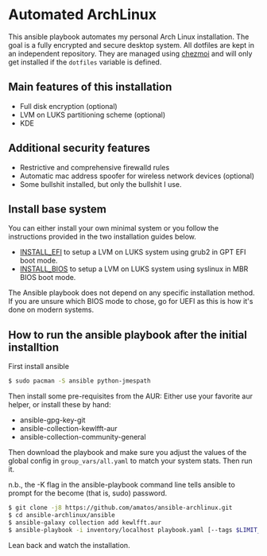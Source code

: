 # Automated ArchLinux
This ansible playbook automates my personal Arch Linux installation.
The goal is a fully encrypted and secure desktop system.  All
dotfiles are kept in an independent repository. They are managed using
[chezmoi](https://www.chezmoi.io/) and
will only get installed if the `dotfiles` variable is defined.

## Main features of this installation
* Full disk encryption (optional)
* LVM on LUKS partitioning scheme (optional)
* KDE

## Additional security features
* Restrictive and comprehensive firewalld rules
* Automatic mac address spoofer for wireless network devices (optional)
* Some bullshit installed, but only the bullshit I use.

## Install base system
You can either install your own minimal system or you follow the instructions
provided in the two installation guides below.

* [INSTALL\_EFI](/doc/INSTALL_EFI.md)
to setup a LVM on LUKS system using grub2 in GPT EFI boot mode.
* [INSTALL\_BIOS](/doc/INSTALL_BIOS.md)
to setup a LVM on LUKS system using syslinux in MBR BIOS boot mode.

The Ansible playbook does not depend on any specific installation method.
If you are unsure which BIOS mode to chose, go for UEFI as this is how it's
done on modern systems.

## How to run the ansible playbook after the initial installtion
First install ansible

``` bash
$ sudo pacman -S ansible python-jmespath
```

Then install some pre-requisites from the AUR:
Either use your favorite aur helper, or install these by hand:
* ansible-gpg-key-git
* ansible-collection-kewlfft-aur
* ansible-collection-community-general

Then download the playbook and make sure you adjust the values of the global
config in `group_vars/all.yaml` to match your system stats. Then run it.

n.b., the -K flag in the ansible-playbook command line tells ansible to prompt
for the become (that is, sudo) password.

``` bash
$ git clone -j8 https://github.com/amatos/ansible-archlinux.git
$ cd ansible-archlinux/ansible
$ ansible-galaxy collection add kewlfft.aur
$ ansible-playbook -i inventory/localhost playbook.yaml [--tags $LIMIT_TO_TAG] -K
```

Lean back and watch the installation.
